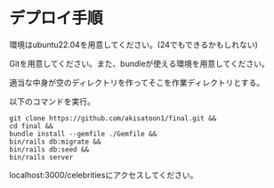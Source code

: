 # デプロイ手順

環境はubuntu22.04を用意してください。(24でもできるかもしれない)
  

Gitを用意してください。また、bundleが使える環境を用意してください。
  
適当な中身が空のディレクトリを作ってそこを作業ディレクトリとする。
  
以下のコマンドを実行。
```
git clone https://github.com/akisatoon1/final.git &&
cd final &&
bundle install --gemfile ./Gemfile &&
bin/rails db:migrate &&
bin/rails db:seed &&
bin/rails server
```

localhost:3000/celebritiesにアクセスしてください。
